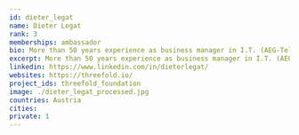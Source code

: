 ```yaml
---
id: dieter_legat
name: Dieter Legat
rank: 3
memberships: ambassador
bio: More than 50 years experience as business manager in I.T. (AEG-Telefunken, Honeywell, Hewlett-Packard) and top management consultant - with special expertise in operational business leadership. Coach in operational management fell in love with Threefold.
excerpt: More than 50 years experience as business manager in I.T. (AEG-Telefunken, Honeywell, Hewlett-Packard).
linkedin: https://www.linkedin.com/in/dieterlegat/
websites: https://threefold.io/
project_ids: threefold_foundation
image: ./dieter_legat_processed.jpg
countries: Austria
cities:
private: 1
---
```

